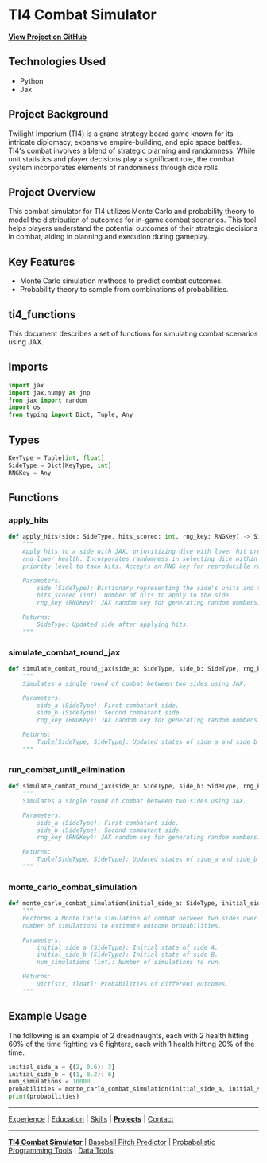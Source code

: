 # TI4 Combat Simulator

**[View Project on GitHub](https://github.com/Grow-Myelin/ProbProg/tree/main/TI4)**

## Technologies Used
- Python
- Jax

## Project Background
Twilight Imperium (TI4) is a grand strategy board game known for its intricate diplomacy, expansive empire-building, and epic space battles. TI4's combat involves a blend of strategic planning and randomness. While unit statistics and player decisions play a significant role, the combat system incorporates elements of randomness through dice rolls.

## Project Overview
This combat simulator for TI4 utilizes Monte Carlo and probability theory to model the distribution of outcomes for in-game combat scenarios. This tool helps players understand the potential outcomes of their strategic decisions in combat, aiding in planning and execution during gameplay.

## Key Features
- Monte Carlo simulation methods to predict combat outcomes.
- Probability theory to sample from combinations of probabilities.

## ti4_functions

This document describes a set of functions for simulating combat scenarios using JAX.
## Imports
```python
import jax
import jax.numpy as jnp
from jax import random
import os
from typing import Dict, Tuple, Any
```

## Types
```python
KeyType = Tuple[int, float]
SideType = Dict[KeyType, int]
RNGKey = Any
```
## Functions

### apply_hits

```python
def apply_hits(side: SideType, hits_scored: int, rng_key: RNGKey) -> SideType:
    """
    Apply hits to a side with JAX, prioritizing dice with lower hit probabilities 
    and lower health. Incorporates randomness in selecting dice within the same 
    priority level to take hits. Accepts an RNG key for reproducible randomness.

    Parameters:
        side (SideType): Dictionary representing the side's units and their stats.
        hits_scored (int): Number of hits to apply to the side.
        rng_key (RNGKey): JAX random key for generating random numbers.

    Returns:
        SideType: Updated side after applying hits.
    """
```

### simulate_combat_round_jax

```python
def simulate_combat_round_jax(side_a: SideType, side_b: SideType, rng_key: RNGKey) -> Tuple[SideType, SideType]:
    """
    Simulates a single round of combat between two sides using JAX.

    Parameters:
        side_a (SideType): First combatant side.
        side_b (SideType): Second combatant side.
        rng_key (RNGKey): JAX random key for generating random numbers.

    Returns:
        Tuple[SideType, SideType]: Updated states of side_a and side_b after combat.
    """
```

### run_combat_until_elimination

```python
def simulate_combat_round_jax(side_a: SideType, side_b: SideType, rng_key: RNGKey) -> Tuple[SideType, SideType]:
    """
    Simulates a single round of combat between two sides using JAX.

    Parameters:
        side_a (SideType): First combatant side.
        side_b (SideType): Second combatant side.
        rng_key (RNGKey): JAX random key for generating random numbers.

    Returns:
        Tuple[SideType, SideType]: Updated states of side_a and side_b after combat.
    """
```

### monte_carlo_combat_simulation

```python
def monte_carlo_combat_simulation(initial_side_a: SideType, initial_side_b: SideType, num_simulations: int = 1000) -> Dict[str, float]:
    """
    Performs a Monte Carlo simulation of combat between two sides over a specified
    number of simulations to estimate outcome probabilities.

    Parameters:
        initial_side_a (SideType): Initial state of side A.
        initial_side_b (SideType): Initial state of side B.
        num_simulations (int): Number of simulations to run.

    Returns:
        Dict[str, float]: Probabilities of different outcomes.
    """
```

## Example Usage
The following is an example of 2 dreadnaughts, each with 2 health hitting 60% of the time fighting vs 6 fighters, each with 1 health hitting 20% of the time.

```python
initial_side_a = {(2, 0.6): 3}
initial_side_b = {(1, 0.2): 6}
num_simulations = 10000
probabilities = monte_carlo_combat_simulation(initial_side_a, initial_side_b, num_simulations)
print(probabilities)

```

---
[Experience](experience.md) | [Education](education.md) | [Skills](skills.md) | [**Projects**](projects.md) | [Contact](contact.md)

---

[**TI4 Combat Simulator**](ti4_combat_simulator.md) | [Baseball Pitch Predictor](baseball_pitch_predictor.md) | [Probabalistic Programming Tools](prob_prog_tools.md) | [Data Tools](data_tools.md)
